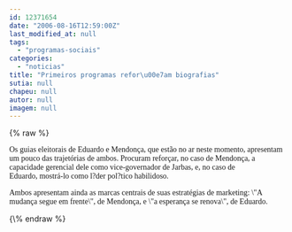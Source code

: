 ```yaml
---
id: 12371654
date: "2006-08-16T12:59:00Z"
last_modified_at: null
tags:
  - "programas-sociais"
categories:
  - "noticias"
title: "Primeiros programas refor\u00e7am biografias"
sutia: null
chapeu: null
autor: null
imagem: null
---
```

{\% raw %}
<p><P><FONT face=Verdana>Os guias eleitorais de Eduardo e Mendonça, que estão no ar neste momento, apresentam um pouco das trajetórias de ambos. Procuram reforçar, no caso de Mendonça, a capacidade gerencial dele como vice-governador de Jarbas, e, no caso de Eduardo,&nbsp;mostrá-lo como l?der pol?tico habilidoso.</FONT></P></p>
<p><P><FONT face=Verdana>Ambos apresentam ainda as marcas centrais de suas estratégias de marketing: \"A mudança segue em frente\", de Mendonça, e \"a esperança se renova\", de Eduardo.</FONT></P> </p>
{\% endraw %}